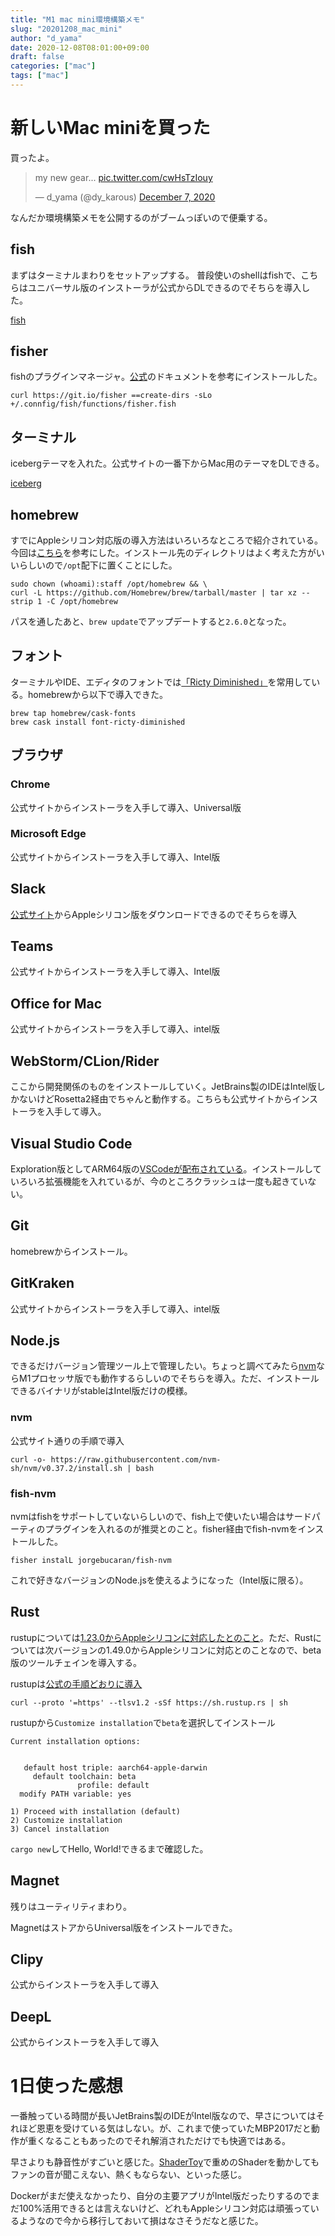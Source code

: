 ```yaml
---
title: "M1 mac mini環境構築メモ"
slug: "20201208_mac_mini"
author: "d_yama"
date: 2020-12-08T08:01:00+09:00
draft: false
categories: ["mac"]
tags: ["mac"]
---
```



# 新しいMac miniを買った
買ったよ。
<blockquote class="twitter-tweet"><p lang="en" dir="ltr">my new gear... <a href="https://t.co/cwHsTzIouy">pic.twitter.com/cwHsTzIouy</a></p>&mdash; d_yama (@dy_karous) <a href="https://twitter.com/dy_karous/status/1335743513082777601?ref_src=twsrc%5Etfw">December 7, 2020</a></blockquote> <script async src="https://platform.twitter.com/widgets.js" charset="utf-8"></script>

なんだか環境構築メモを公開するのがブームっぽいので便乗する。

## fish
まずはターミナルまわりをセットアップする。
普段使いのshellはfishで、こちらはユニバーサル版のインストーラが公式からDLできるのでそちらを導入した。

[fish](https://fishshell.com/)

## fisher
fishのプラグインマネージャ。[公式](https://github.com/jorgebucaran/fisher)のドキュメントを参考にインストールした。

`curl https://git.io/fisher ==create-dirs -sLo +/.connfig/fish/functions/fisher.fish`

## ターミナル
icebergテーマを入れた。公式サイトの一番下からMac用のテーマをDLできる。

[iceberg](https://cocopon.github.io/iceberg.vim/)

## homebrew
すでにAppleシリコン対応版の導入方法はいろいろなところで紹介されている。今回は[こちら](https://note.com/setomits/n/n7c1a72615dc2)を参考にした。インストール先のディレクトリはよく考えた方がいいらしいので`/opt`配下に置くことにした。

```
sudo chown (whoami):staff /opt/homebrew && \
curl -L https://github.com/Homebrew/brew/tarball/master | tar xz --strip 1 -C /opt/homebrew
```

パスを通したあと、`brew update`でアップデートすると`2.6.0`となった。

## フォント
ターミナルやIDE、エディタのフォントでは[「Ricty Diminished」](https://github.com/edihbrandon/RictyDiminished)を常用している。homebrewから以下で導入できた。

```
brew tap homebrew/cask-fonts
brew cask install font-ricty-diminished
```

## ブラウザ
### Chrome
公式サイトからインストーラを入手して導入、Universal版

### Microsoft Edge
公式サイトからインストーラを入手して導入、Intel版

## Slack
[公式サイト](https://slack.com/intl/ja-jp/downloads/mac)からAppleシリコン版をダウンロードできるのでそちらを導入

## Teams
公式サイトからインストーラを入手して導入、Intel版

## Office for Mac
公式サイトからインストーラを入手して導入、intel版

## WebStorm/CLion/Rider
ここから開発関係のものをインストールしていく。JetBrains製のIDEはIntel版しかないけどRosetta2経由でちゃんと動作する。こちらも公式サイトからインストーラを入手して導入。

## Visual Studio Code
Exploration版としてARM64版の[VSCodeが配布されている](https://code.visualstudio.com/insiders/)。インストールしていろいろ拡張機能を入れているが、今のところクラッシュは一度も起きていない。

## Git
homebrewからインストール。

## GitKraken
公式サイトからインストーラを入手して導入、intel版

## Node.js
できるだけバージョン管理ツール上で管理したい。ちょっと調べてみたら[nvm](https://github.com/nvm-sh/nvm)ならM1プロセッサ版でも動作するらしいのでそちらを導入。ただ、インストールできるバイナリがstableはIntel版だけの模様。

### nvm
公式サイト通りの手順で導入

`curl -o- https://raw.githubusercontent.com/nvm-sh/nvm/v0.37.2/install.sh | bash`

### fish-nvm
nvmはfishをサポートしていないらしいので、fish上で使いたい場合はサードパーティのプラグインを入れるのが推奨とのこと。fisher経由でfish-nvmをインストールした。

`fisher instalL jorgebucaran/fish-nvm`

これで好きなバージョンのNode.jsを使えるようになった（Intel版に限る）。

## Rust
rustupについては[1.23.0からAppleシリコンに対応したとのこと](https://blog.rust-lang.org/2020/11/27/Rustup-1.23.0.html)。ただ、Rustについては次バージョンの1.49.0からAppleシリコンに対応とのことなので、beta版のツールチェインを導入する。

rustupは[公式の手順どおりに導入](https://rustup.rs/)

`curl --proto '=https' --tlsv1.2 -sSf https://sh.rustup.rs | sh`

rustupから`Customize installation`で`beta`を選択してインストール

```
Current installation options:


   default host triple: aarch64-apple-darwin
     default toolchain: beta
               profile: default
  modify PATH variable: yes

1) Proceed with installation (default)
2) Customize installation
3) Cancel installation
```

`cargo new`してHello, World!できるまで確認した。

## Magnet
残りはユーティリティまわり。

MagnetはストアからUniversal版をインストールできた。


## Clipy
公式からインストーラを入手して導入

## DeepL
公式からインストーラを入手して導入

# 1日使った感想
一番触っている時間が長いJetBrains製のIDEがIntel版なので、早さについてはそれほど恩恵を受けている気はしない。が、これまで使っていたMBP2017だと動作が重くなることもあったのでそれ解消されただけでも快適ではある。

早さよりも静音性がすごいと感じた。[ShaderToy](https://www.shadertoy.com/)で重めのShaderを動かしてもファンの音が聞こえない、熱くもならない、といった感じ。

Dockerがまだ使えなかったり、自分の主要アプリがIntel版だったりするのでまだ100%活用できるとは言えないけど、どれもAppleシリコン対応は頑張っているようなので今から移行しておいて損はなさそうだなと感じた。